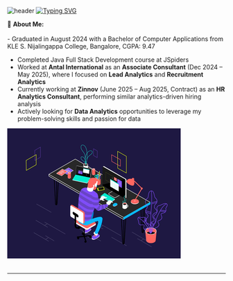 ![header](https://user-images.githubusercontent.com/59575502/127335491-fdba1874-e943-4d3c-ab8c-678ffe22f8b8.png)
<a href="https://git.io/typing-svg"><img src="https://readme-typing-svg.herokuapp.com?font=Fira+Code&weight=900&size=50&pause=1000&color=F7F7F7&center=true&vCenter=true&width=1200&height=54&lines=Welcome+to+my+Portfolio!" alt="Typing SVG" /></a>

<div align="center" width="50"></div>

💫 **About Me:**  
<br>- Graduated in August 2024 with a Bachelor of Computer Applications from KLE S. Nijalingappa College, Bangalore, CGPA: 9.47  
- Completed Java Full Stack Development course at JSpiders  
- Worked at **Antal International** as an **Associate Consultant** (Dec 2024 – May 2025), where I focused on **Lead Analytics** and **Recruitment Analytics**  
- Currently working at **Zinnov** (June 2025 – Aug 2025, Contract) as an **HR Analytics Consultant**, performing similar analytics-driven hiring analysis  
- Actively looking for **Data Analytics** opportunities to leverage my problem-solving skills and passion for data  

<kbd>
 <img width="400" alt="GIF" src="https://github.com/vn2706/vn2706/blob/main/assets/gif1.gif" >
</kbd>

<br />
<br />

<hr>

